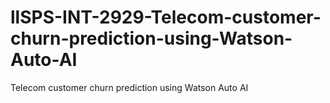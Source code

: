 # llSPS-INT-2929-Telecom-customer-churn-prediction-using-Watson-Auto-AI
Telecom customer churn prediction using Watson Auto AI
